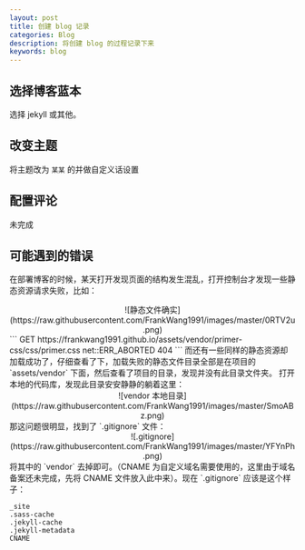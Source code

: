 ```yaml
---
layout: post
title: 创建 blog 记录
categories: Blog
description: 将创建 blog 的过程记录下来
keywords: blog
---
```


## 选择博客蓝本  
选择 jekyll 或其他。
## 改变主题
将主题改为 `某某` 的并做自定义话设置
## 配置评论
未完成
## 可能遇到的错误
在部署博客的时候，某天打开发现页面的结构发生混乱，打开控制台才发现一些静态资源请求失败，比如：  
<div align="center">
![静态文件确实](https://raw.githubusercontent.com/FrankWang1991/images/master/0RTV2u.png)
</div>
``` 
GET https://frankwang1991.github.io/assets/vendor/primer-css/css/primer.css net::ERR_ABORTED 404
``` 
而还有一些同样的静态资源却加载成功了，仔细查看了下，加载失败的静态文件目录全部是在项目的 `assets/vendor` 下面，然后查看了项目的目录，发现并没有此目录文件夹。  
打开本地的代码库，发现此目录安安静静的躺着这里：  
<div align="center">
![vendor 本地目录](https://raw.githubusercontent.com/FrankWang1991/images/master/SmoABz.png)  
</div>
那这问题很明显，找到了 `.gitignore` 文件：  
<div align="center">
![.gitignore](https://raw.githubusercontent.com/FrankWang1991/images/master/YFYnPh.png)  
</div>
将其中的 `vendor` 去掉即可。（CNAME 为自定义域名需要使用的，这里由于域名备案还未完成，先将 CNAME 文件放入此中来）。现在 `.gitignore` 应该是这个样子：

``` 
_site
.sass-cache
.jekyll-cache
.jekyll-metadata
CNAME
``` 

